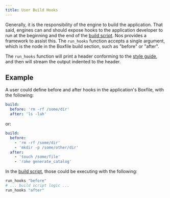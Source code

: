 ```yaml
---
title: User Build Hooks
---
```


Generally, it is the responsibility of the engine to build the application. That said, engines can and should expose hooks to the application developer to run at the beginning and the end of the [build script](/engines/scripts/build/). Nos provides a framework to assist this. The `run_hooks` function accepts a single argument, which is the node in the Boxfile build section, such as "before" or "after".

The `run_hooks` function will print a header conforming to the [style guide](/engines/style-guide/), and then will stream the output indented to the header.

## Example

A user could define before and after hooks in the application's Boxfile, with the following:

```yaml
build:
  before: 'rm -rf /some/dir'
  after: 'ls -lah'
```

or:

```yaml
build:
  before:
    - 'rm -rf /some/dir'
    - 'mkdir -p /some/other/dir'
  after:
    - 'touch /some/file'
    - 'rake generate_catalog'
```

In the [build script](/engines/scripts/build/), those could be executing with the following:

```bash
run_hooks "before"
# ... build script logic ...
run_hooks "after"
```
